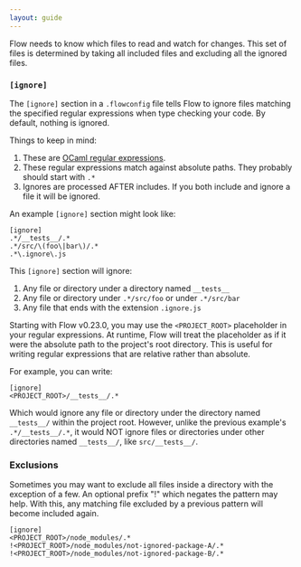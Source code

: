 ```yaml
---
layout: guide
---
```


Flow needs to know which files to read and watch for changes. This set of files
is determined by taking all included files and excluding all the ignored files.

### `[ignore]` <a class="toc" id="toc-ignore" href="#toc-ignore"></a>

The `[ignore]` section in a `.flowconfig` file tells Flow to ignore files
matching the specified regular expressions when type checking your code. By
default, nothing is ignored.

Things to keep in mind:

1. These are [OCaml regular   expressions](http://caml.inria.fr/pub/docs/manual-ocaml/libref/Str.html#TYPEregexp).
2. These regular expressions match against absolute paths. They probably should
   start with `.*`
3. Ignores are processed AFTER includes. If you both include and ignore a file
   it will be ignored.

An example `[ignore]` section might look like:

```
[ignore]
.*/__tests__/.*
.*/src/\(foo\|bar\)/.*
.*\.ignore\.js
```

This `[ignore]` section will ignore:

1. Any file or directory under a directory named `__tests__`
2. Any file or directory under `.*/src/foo` or under `.*/src/bar`
3. Any file that ends with the extension `.ignore.js`

Starting with Flow v0.23.0, you may use the `<PROJECT_ROOT>` placeholder in
your regular expressions. At runtime, Flow will treat the placeholder as if it
were the absolute path to the project's root directory. This is useful for
writing regular expressions that are relative rather than absolute.

For example, you can write:

```
[ignore]
<PROJECT_ROOT>/__tests__/.*
```

Which would ignore any file or directory under the directory named `__tests__/`
within the project root. However, unlike the previous example's
`.*/__tests__/.*`, it would NOT ignore files or directories under other
directories named `__tests__/`, like `src/__tests__/`.

### Exclusions <a class="toc" id="toc-ignore-exclusions" href="#toc-ignore-exclusions"></a>

Sometimes you may want to exclude all files inside a directory with the exception of a few. An optional prefix "!" which negates the pattern may help. With this, any matching file excluded by a previous pattern will become included again.

```
[ignore]
<PROJECT_ROOT>/node_modules/.*
!<PROJECT_ROOT>/node_modules/not-ignored-package-A/.*
!<PROJECT_ROOT>/node_modules/not-ignored-package-B/.*
```
